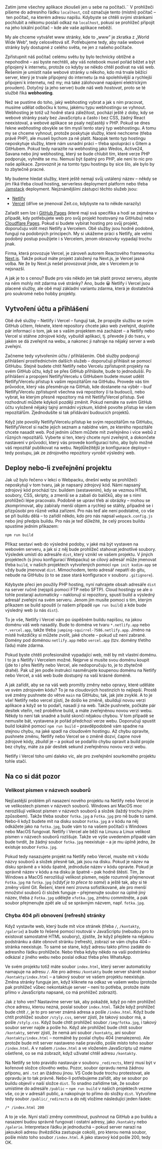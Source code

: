 Zatím jsme všechny aplikace zkoušeli jen u sebe na počítači.¨
V prohlížeči píšeme do adresního řádku `localhost`, což označuje tento (místní) počítač – ten počítač, na kterém adresu napíšu.
Kdybyste se chtěli svými stránkami pochlubit a někomu poslali odkaz na `localhost`, pokusí se prohlížeč připojit na jeho lokální počítač – kde ale vaše aplikace neběží.

My ale chceme vytvářet www stránky, kde to „www“ je zkratka z „World Wide Web“, tedy celosvětová síť.
Potřebujeme tedy, aby naše webové stránky byly dostupné z celého světa, ne jen z našeho počítače.

Zpřístupnit náš počítač celému světu by bylo technicky obtížné a nepohodlné – asi byste nechtěli, aby váš notebook musel pořád běžet a být připojený k internetu, protože co kdyby se někdo chtěl podívat na váš web.
Řešením je umístit naše webové stránky u někoho, kdo má trvale běžící server, který je trvale připojený do internetu (a má spolehlivější a rychlejší připojení k internetu, než my; má také zálohované napájení elektrickým proudem).
Dotyčný (a jeho server) bude náš web *hostovat*, proto se té službě říká **webhosting**.

Než se pustíme do toho, jaký webhosting vybrat a jak s ním pracovat, musíme udělat odbočku k tomu, jakému typu webhostingu se vyhnout.
Webhosting je totiž už hodně stará záležitost, pochází ještě z doby, kdy se webové stránky psaly bez JavaScriptu a často i bez CSS, žádný React neexistoval, a webové aplikace se psaly nejčastěji v PHP.
Pokud se dnes řekne *webhosting* obvykle se tím myslí tento starý typ webhostingu.
A tomu my se chceme vyhnout, protože poskytuje služby, které nechceme (třeba právě PHP), ale museli bychom za ně platit.
Naopak tento typ hostingu neposkytuje služby, které nám usnadní práci – třeba spolupráci s Gitem a GitHubem.
Pokud tedy narazíte na webhosting jako Wedos, Active24, Savana nebo jiný webhosting, který se bude chlubit tím, které verze PHP podporuje, vyhněte se mu.
Nemusí být špatný pro PHP, ale není to nic pro naše aplikace.
Zprovoznit je na tomto typu hostingu by sice šlo, ale bylo by to zbytečně pracné.

My budeme hledat služby, které ještě nemají svůj ustálený název – někdy se jim říká třeba cloud hosting, serverless deployment platform nebo třeba [Jamstack](https://jamstack.org) deployment.
Nejznámějšími zástupci těchto služeb jsou:

* [Netlify](https://www.netlify.com)
* [Vercel](https://vercel.com/) (dříve se jmenoval Zeit.co, kdybyste na to někde narazily)

Zařadit sem lze i [GitHub Pages](https://pages.github.com) (které mají svá specifika a hodí se zejména v případě, kdy potřebujete web pro svůj projekt hostovaný na GitHubu) nebo [Cloudflare Pages](https://pages.cloudflare.com).
Pokud si budete vybírat hosting pro svůj projekt, doporučuju volit mezi Netlify a Vercelem.
Obě služby jsou hodně podobné, fungují na podobných principech.
My si ukážeme práci s Netlify, ale velmi podobný postup použijete i s Vercelem, jenom obrazovky vypadají trochu jinak.

Firma, která provozuje Vercel, je zároveň autorem Reactového frameworku [Next.js](https://nextjs.org).
Takže pokud máte projekt založený na Next.js, je Vercel jasná volba.
Ne že by Next.js nešel provozovat jinde, ale s Vercelem je to nejsnazší.

A jak je to s cenou?
Bude pro vás někdo jen tak platit provoz serveru, abyste na něm mohly mít zdarma své stránky?
Ano, bude 😀
Netlify i Vercel jsou placené služby, ale obě mají základní variantu zdarma, která je dostatečná pro soukromé nebo hobby projekty.

## Vytvoření účtu a přihlášení
Obě dvě služby – Netlify i Vercel – fungují tak, že propojíte službu se svým GitHub účtem, řeknete, které repository chcete jako web zveřejnit, doplníte pár informací o tom, jak se s vaším projektem má zacházet – a Netlify nebo Vercel si stáhne zdrojové kódy, *vybuildí* aplikaci, tj. převede ji do tvaru, v jakém se dá zveřejnit na webu, a nakonec ji nahraje na nějaký server a web zveřejní.

Začneme tedy vytvořením účtu / přihlášením.
Obě služby podporují přihlášení prostřednictvím dalších služeb – doporučuji přihlásit se pomocí GitHubu.
Stejně budete chtít Netlify nebo Vercelu zpřístupnit projekty na svém GitHub účtu, když se přes GitHub přihlásíte, bude to jednodušší.
Po přihlášení a propojení Netlify/Vercelu s GitHubem budete muset udělit Netlify/Vercelu přístup k vašim repozitářům na GitHubu.
Provede vás tím průvodce, který vás přesměruje na GitHub, kde dostanete na výběr – buď Netlify/Vercelu zpřístupnit všechna svá repozitory (i ta budoucí), nebo vybrat, ke kterým přesně repozitory má mít Netlify/Vercel přístup.
Své rozhodnutí můžete kdykoli později změnit.
Pokud nemáte na svém GitHub účtu vyloženě nějaký tajný armádní výzkum, klidně povolte přístup ke všem repozitářům.
Zjednodušíte si tak přidávání budoucích projektů.

Když jste povolily Netlify/Vercelu přístup ke svým repozitářům na GitHubu, Netlify/Vercel si načte jejich seznam a nabídne vám, ze kterého repozitáře chcete nasadit web.
Pod jedním účtem můžete mít zveřejněno i více webů z různých repozitářů.
Vyberte si ten, který chcete nyní zveřejnit, a dokončete nastavení v průvodci, který vás provede konfigurací toho, aby bylo možné váš repozitář publikovat na webu.
Nejdůležitější je konfigurace deploye – tedy postupu, jak ze zdrojového repozitory *vyrobit* výsledný web.

## Deploy nebo-li zveřejnění projektu
Jak už bylo řečeno v lekci o Webpacku, dnešní weby se prohlížeči neposkytují v tom tvaru, jak je napsaný zdrojový kód.
Námi napsaný zdrojový kód prochází tzv. buildem (sestavením), kdy se vezmou HTML soubory, CSS, skripty, a zmenší se a zabalí do balíčků, aby se s nimi prohlížeči lépe pracovalo.
Podobně se upraví třeb ai obrázky – mohou se zkomprimovat, aby zabíraly menší objem a rychleji se stáhly, případně se i přizpůsobí pro různě velká zařízení.
Pro nás teď ale není podstatné, co vše se při buildu dělá – to zařídil někdo, kdo pro nás napsal `webpack.config.js` nebo jiný předpis buildu.
Pro nás je teď důležité, že celý proces buildu spustíme jedním příkazem:

```shell
npm run build
```

Příkaz sestaví web do výsledné podoby, v jaké má být vystaven na webovém serveru, a jak si z něj bude prohlížeč stahovat jednotlivé soubory.
Výsledek umístí do adresáře `dist`, který vznikl ve vašem projektu.
V jiných projektech (s jinou konfigurací Webpacku) se cílový adresář může jmenovat třeba `build`, v našich projektech vytvořených pomocí `npm init kodim-app` se vždy bude jmenovat `dist`.
Mimochodem, tento adresář nepatří do gitu, nebude na GitHubu (o to se zase stará konfigurace v souboru `.gitignore`).

Kdybyste přeci jen použily PHP hosting, nyní nahrajete obsah adresáře `dist` na server ručně (nejspíš pomocí FTP nebo SFTP).
Cloud hostingy se ale o tohle postarají automaticky – naklonují si repozitory, spustí build a výsledný adresář zveřejní na svém serveru.
Jenom jim musíte pomoci s tím, kterým příkazem se build spouští (v našem případě `npm run build`) a kde bude výsledný web (u nás `dist`).

To je vše, Netlify i Vercel vám po úspěšném buildu napíšou, na jakou doménu váš web nasadily.
Bude to doména ve tvaru `*.netlify.app` nebo `*.vercel.app`, takže třeba `jumping-squirrel-7586.netlify.app`.
Jméno na místě hvězdičky si můžete zvolit, jaké chcete – pokud už není zabrané.
Domény pod doménou `netlify.app` nebo `vercel.app` (tzv. domény třetího řádu) máte zdarma.

Pokud byste chtěli profesionálně vypadající web, měl by mít vlastní doménu.
I to je s Netlify i Vercelem možné.
Nejprve si musíte svou doménu koupit (jde to i přes Netlify nebo Vercel, ale nedoporučuju to, je to zbytečně drahé).
Pak už jen podle instrukcí nasměrujete koupenou doménu na Netlify nebo Vercel, a váš web bude dostupný na vaší krásné doméně.

A jak zařídit, aby se na váš web promítly změny nebo opravy, které uděláte ve svém zdrojovém kódu?
To je na cloudových hostinzích to nejlepší.
Prostě své změny pushnete do větve `main` na GitHubu, tak, jak jste zvyklé.
A to je vše!
Netlify nebo vercel zjistí, že došlo ke změně, sbuildují novou verzi aplikace a když se to podaří, nasadí ji na web.
Takže pushnete, počkáte pár desítek vteřin, než proběhne build, a máte zveřejněnou novou verzi webu.
Někdy to není tak snadné a build skončí nějakou chybou.
V tom případě se nemusíte bát, vystavena je pořád předchozí verze webu.
Doporučuji spustit build lokálně pomocí `npm run build` – pravděpodobně vám spadne na stejnou chybu, na jaké spadl na cloudovém hostingu.
Až chybu opravíte, pushnete změnu, Netlify nebo Vercel se o změně dozví, čapne nové zdrojové kódy, *zbuildí* je – a pokud se podařilo chybu opravit a build projde bez chyby, máte za pár desítek sekund zveřejněnou novou verzi webu.

Netlify i Vercel toho umí daleko víc, ale pro zveřejnění sourkomého projektu tohle stačí.

## Na co si dát pozor
### Velikost písmen v názvech souborů
Nejčastější problém při nasazení nového projektu na Netlify nebo Vercel je ve velikostech písmen v názvech souborů.
Windows ani MacOS moc nerozlišují velikost písmen v názvech souborů a složek (laždý trochu jiným způsobem).
Takže třeba soubor `fotka.jpg` a `Fotka.jpg` pro ně bude to samé.
Nebo-li když budete mít na disku soubor `Fotka.jpg` a v kódu na něj odkážete jako na `fotka.jpg`, bude vám to na vašem počítači s Windows nebo MacOS fungovat.
Netlify i Vercel ale běží na Linuxu a Linux velikost písmen v názvech souborů rozlišuje.
Takže ve výše uvedeném případě vám bude tvrdit, že žádný soubor `fotka.jpg` neexistuje – a je mu úplně jedno, že existuje soubor `Fotka.jpg`.

Pokud tedy nasazujete projekt na Netlify nebo Vercel, musíte mít v kódu názvy souborů a složek přesně tak, jak jsou na disku.
Pokud je název na disku správně a v kódu špatně, jednoduše název v kódu opravte.
Pokud je správně název v kódu a na disku je špatně – pak hodně štěstí.
Tím, že Windows a MacOS nerozlišují velikost písmen, nejde rozumně přejmenovat `Fotka.jpg` na `fotka.jpg` (*vždyť je to přece to samé*) a ještě tak, aby si té změny všiml Git.
Řešení, které není zrovna sofistikované, ale pro menší množství souborů či složek funguje – přejmenujte soubor na úplně jiný název, třeba z `Fotka.jpg` udělejte `xfotka.jpg`, změnu commitněte, a pak soubor přejmenujte zpět ale už se správným názvem, např. `fotka.jpg`. 

### Chyba 404 při obnovení (refresh) stránky
Když vystavíte web, který bude mít více stránek (třeba `/`, `/kontakty`, `/galerie`) a bude to řešené pomocí routováí v JavaScriptu (nebudou pro to existovat samostatné HTML soubory), zjistíte, že když přejdete na nějakou podstránku a dáte obnovit stránku (refresh), zobrazí se vám chyba 404 – stránka neexistuje.
To samé se stane, když adresu takto přímo zadáte do adresního řádku prohlížeče.
Nebo třeba kdyby někdo na vaši podstránku odkázal z jiného webu nebo poslal odkaz třeba přes WhatsApp.

Ve svém projektu totiž máte soubor `index.html`, který server automaticky namapuje na adresu `/`.
Ale pro adresu `/kontakty` bude server shánět soubor `/kontakty/index.html` – a takový soubor ve vašem projektu neexistuje.
Změna stránky funguje jen, když kliknete na odkaz ve vašem webu (protože pak prohlížeč vůbec nekontaktuje server – není to potřeba, protože máte přímo v JavaScriptu napsané, co má prohlížeč zobrazit).

Jak z toho ven?
Nastavíme server tak, aby pokaždé, když po něm prohlížeč chce adresu, kterou nezná, poslal soubor `index.html`.
Takže když prohlížeč bude chtít `/`, je to pro server známá adresa a pošle `/index.html`.
Když bude chtít prohlížeč soubor `/styly.css`, server zjistí, že takový soubor má, a pošle `/styly.css`.
Když bude chtít prohlížeč soubor `/img/fotka.jpg`, i takový soubor server najde a pošle ho.
Když ale prohlížeč bude chtít soubor `/kontakty`, server zjistí, že nemá ani soubor `/kontakty`, ani soubor `/kontakty/index.html` – normálně by poslal chybu 404 (nenalezeno).
Ale protože bude mít server nastaveno naše pravidlo, pošle místo toho soubor `/index.html`.
A v našem `/index.html` a ve vloženém JavaScriptu už máme ošetřené, co se má zobrazit, když uživatel chtěl adresu `/kontakty`.

Na Netlify se toto pravidlo nastavuje v souboru `_redirects`, který musí být v kořenové složce cílového webu.
Pozor, soubor opravdu nemá žádnou příponu, ani `.txt` an ižádnou jinou.
VS Code bude trochu protestovat, ale opravdu je to tak právně.
Nebo-li potřebujeme zařídit, aby se soubor po buildu objevil v naší složce `dist`.
To snadno zařídíme tak, že soubor umístíme do adresáře `/public` – `npm run build` v našich projektech vezme vše, co je v adresáři public, a nakopíruje to přímo do složky `dist`.
Vytvoříme tedy soubor `/public/_redirects` a do něj vložíme následující jeden řádek:

```
/* /index.html 200
```

A to je vše.
Nyní stačí změny commitnout, pushnout na GitHub a po buildu a nasazení budou správně fungovat i ostatní adresy, jako `/kontakty` nebo `/galerie`.
Interpretace řádku je jednoduchá – pokud server narazí na jakoukoli adresu (hvězdička zastupuje cokoli), pro kterou nemá soubor, pošle místo toho soubor `/index.html`.
A jako stavový kód pošle 200, tedy OK.
